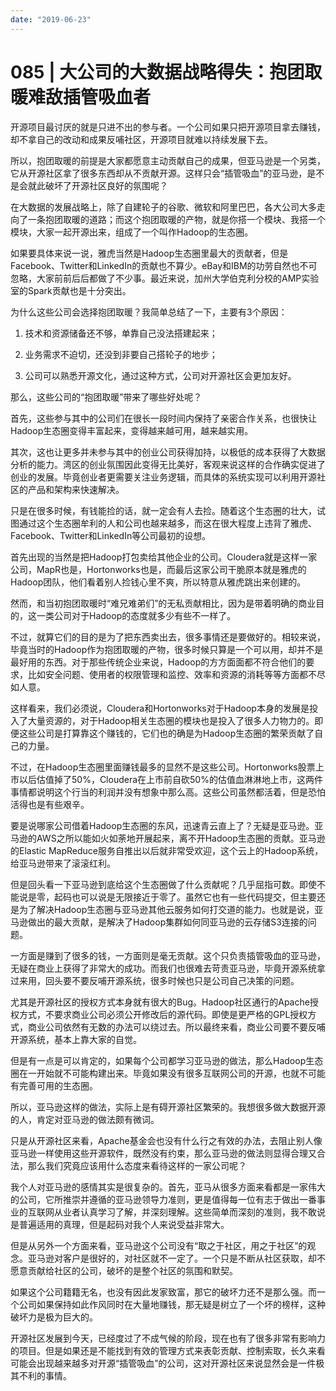 ```yaml
---
date: "2019-06-23"
---  
```

      
# 085 | 大公司的大数据战略得失：抱团取暖难敌插管吸血者
开源项目最讨厌的就是只进不出的参与者。一个公司如果只把开源项目拿去赚钱，却不拿自己的改动和成果反哺社区，开源项目就难以持续发展下去。

所以，抱团取暖的前提是大家都愿意主动贡献自己的成果，但亚马逊是一个另类，它从开源社区拿了很多东西却从不贡献开源。这样只会“插管吸血”的亚马逊，是不是会就此破坏了开源社区良好的氛围呢？

在大数据的发展战略上，除了自建轮子的谷歌、微软和阿里巴巴，各大公司大多走向了一条抱团取暖的道路；而这个抱团取暖的产物，就是你搭一个模块、我搭一个模块，大家一起开源出来，组成了一个叫作Hadoop的生态圈。

如果要具体来说一说，雅虎当然是Hadoop生态圈里最大的贡献者，但是Facebook、Twitter和LinkedIn的贡献也不算少。eBay和IBM的功劳自然也不可忽略，大家前前后后都做了不少事。最近来说，加州大学伯克利分校的AMP实验室的Spark贡献也是十分突出。

<!-- [[[read_end]]] -->

为什么这些公司会选择抱团取暖？我简单总结了一下，主要有3个原因：

1.  技术和资源储备还不够，单靠自己没法搭建起来；

2.  业务需求不迫切，还没到非要自己搭轮子的地步；

3.  公司可以熟悉开源文化，通过这种方式，公司对开源社区会更加友好。

那么，这些公司的“抱团取暖”带来了哪些好处呢？

首先，这些参与其中的公司们在很长一段时间内保持了亲密合作关系，也很快让Hadoop生态圈变得丰富起来，变得越来越可用，越来越实用。

其次，这也让更多并未参与其中的创业公司获得加持，以极低的成本获得了大数据分析的能力。湾区的创业氛围因此变得无比美好，客观来说这样的合作确实促进了创业的发展。毕竟创业者更需要关注业务逻辑，而具体的系统实现可以利用开源社区的产品和架构来快速解决。

只是在很多时候，有钱能捡的话，就一定会有人去捡。随着这个生态圈的壮大，试图通过这个生态圈牟利的人和公司也越来越多，而这在很大程度上违背了雅虎、Facebook、Twitter和LinkedIn等公司最初的设想。

首先出现的当然是把Hadoop打包卖给其他企业的公司。Cloudera就是这样一家公司，MapR也是，Hortonworks也是，而最后这家公司干脆原本就是雅虎的Hadoop团队，他们看着别人捡钱心里不爽，所以特意从雅虎跳出来创建的。

然而，和当初抱团取暖时“难兄难弟们”的无私贡献相比，因为是带着明确的商业目的，这一类公司对于Hadoop的态度就多少有些不一样了。

不过，就算它们的目的是为了把东西卖出去，很多事情还是要做好的。相较来说，毕竟当时的Hadoop作为抱团取暖的产物，很多时候只算是一个可以用，却并不是最好用的东西。对于那些传统企业来说，Hadoop的方方面面都不符合他们的要求，比如安全问题、使用者的权限管理和监控、效率和资源的消耗等等方面都不尽如人意。

这样看来，我们必须说，Cloudera和Hortonworks对于Hadoop本身的发展是投入了大量资源的，对于Hadoop相关生态圈的模块也是投入了很多人力物力的。即便这些公司是打算靠这个赚钱的，它们也的确是为Hadoop生态圈的繁荣贡献了自己的力量。

不过，在Hadoop生态圈里面赚钱最多的显然不是这些公司。Hortonworks股票上市以后估值掉了50\%，Cloudera在上市前自砍50\%的估值血淋淋地上市，这两件事情都说明这个行当的利润并没有想象中那么高。这些公司虽然都活着，但是恐怕活得也是有些艰辛。

要是说哪家公司借着Hadoop生态圈的东风，迅速青云直上了？无疑是亚马逊。亚马逊的AWS之所以能如火如荼地开展起来，离不开Hadoop生态圈的贡献。亚马逊的Elastic MapReduce服务自推出以后就非常受欢迎，这个云上的Hadoop系统，给亚马逊带来了滚滚红利。

但是回头看一下亚马逊到底给这个生态圈做了什么贡献呢？几乎屈指可数。即使不能说是零，起码也可以说是无限接近于零了。虽然它也有一些代码提交，但主要还是为了解决Hadoop生态圈与亚马逊其他云服务如何打交道的能力。也就是说，亚马逊做出的最大贡献，是解决了Hadoop集群如何同亚马逊的云存储S3连接的问题。

一方面是赚到了很多的钱，一方面则是毫无贡献。这个只负责插管吸血的亚马逊，无疑在商业上获得了非常大的成功。而我们也很难去苛责亚马逊，毕竟开源系统拿过来用，回头要不要反哺开源系统，很多时候也只是公司自己决策的问题。

尤其是开源社区的授权方式本身就有很大的Bug。Hadoop社区通行的Apache授权方式，不要求商业公司必须公开修改后的源代码。即使是更严格的GPL授权方式，商业公司依然有无数的办法可以绕过去。所以最终来看，商业公司要不要反哺开源系统，基本上靠大家的自觉。

但是有一点是可以肯定的，如果每个公司都学习亚马逊的做法，那么Hadoop生态圈在一开始就不可能构建出来。毕竟如果没有很多互联网公司的开源，也就不可能有完善可用的生态圈。

所以，亚马逊这样的做法，实际上是有碍开源社区繁荣的。我想很多做大数据开源的人，肯定对亚马逊的做法颇有微词。

只是从开源社区来看，Apache基金会也没有什么行之有效的办法，去阻止别人像亚马逊一样使用这些开源软件，既然没有约束，那么亚马逊的做法则显得合理又合法，那么我们究竟应该用什么态度来看待这样的一家公司呢？

我个人对亚马逊的感情其实是很复杂的。首先，亚马从很多方面来看都是一家伟大的公司，它所推崇并遵循的亚马逊领导力准则，更是值得每一位有志于做出一番事业的互联网从业者认真学习了解，并深刻理解。这些简单而深刻的准则，我不敢说是普遍适用的真理，但是起码对我个人来说受益非常大。

但是从另外一个方面来看，亚马逊这个公司没有“取之于社区，用之于社区”的观念。亚马逊对客户是很好的，对社区就不一定了。一个只是不断从社区获取，却不愿意贡献给社区的公司，破坏的是整个社区的氛围和默契。

如果这个公司籍籍无名，也没有因此发家致富，那它的破坏力还不是那么强。而一个公司如果保持如此作风同时在大量地赚钱，那无疑是树立了一个坏的榜样，这种破坏力是极为巨大的。

开源社区发展到今天，已经度过了不成气候的阶段，现在也有了很多非常有影响力的项目。但是如果还是不能找到有效的管理方式来表彰贡献、控制索取，长久来看可能会出现越来越多对开源“插管吸血”的公司，这对开源社区来说显然会是一件极其不利的事情。